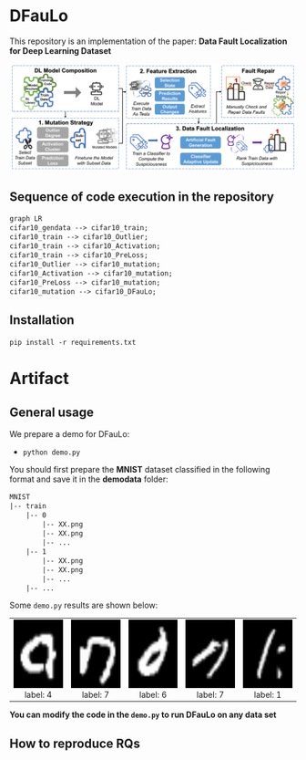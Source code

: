 # DFauLo 
This repository is an implementation of the paper: **Data Fault Localization for Deep Learning Dataset**

![overview](./pictures/overview.Png) 
## Sequence of code execution in the repository
```mermaid
graph LR
cifar10_gendata --> cifar10_train;
cifar10_train --> cifar10_Outlier;
cifar10_train --> cifar10_Activation;
cifar10_train --> cifar10_PreLoss;
cifar10_Outlier --> cifar10_mutation;
cifar10_Activation --> cifar10_mutation;
cifar10_PreLoss --> cifar10_mutation;
cifar10_mutation --> cifar10_DFauLo;
```
## Installation
`pip install -r requirements.txt`

# Artifact
## General usage
We prepare a demo for DFauLo:
+ `python demo.py`

You should first prepare the **MNIST** dataset classified in the following format and save it in the **demodata** folder:

```
MNIST
|-- train
    |-- 0
        |-- XX.png
        |-- XX.png
        |-- ...
    |-- 1
        |-- XX.png
        |-- XX.png
        |-- ...
    |-- ...
```
Some `demo.py` results are shown below:


<div><table frame=void>	<!--用了<div>进行封装-->
	<tr>
        <td><div><center>	<!--每个格子内是图片加标题-->
        	<img src="./demodata/DFaLo_offline_result/2_label_4.png"
                 alt="Typora-Logo"
                 height="120"/>	<!--高度设置-->
        	<br>	<!--换行-->
        	label: 4	<!--标题1-->
        </center></div></td>    
     	<td><div><center>	<!--第二张图片-->
    		<img src="./demodata/DFaLo_offline_result/8_label_7.png"
                 alt="Typora-Logo"
                 height="120"/>	
    		<br>
    		label: 7
        </center></div></td>
        <td><div><center>	<!--每个格子内是图片加标题-->
        	<img src="./demodata/DFaLo_offline_result/15_label_6.png"
                 alt="Typora-Logo"
                 height="120"/>	<!--高度设置-->
        	<br>	<!--换行-->
        	label: 6	<!--标题1-->
        </center></div></td> 
        <td><div><center>	<!--每个格子内是图片加标题-->
        	<img src="./demodata/DFaLo_offline_result/21_label_7.png"
                 alt="Typora-Logo"
                 height="120"/>	<!--高度设置-->
        	<br>	<!--换行-->
        	label: 7	<!--标题1-->
        </center></div></td> 
        <td><div><center>	<!--每个格子内是图片加标题-->
        	<img src="./demodata/DFaLo_offline_result/45_label_1.png"
                 alt="Typora-Logo"
                 height="120"/>	<!--高度设置-->
        	<br>	<!--换行-->
        	label: 1	<!--标题1-->
        </center></div></td> 
	</tr>
</table></div>

**You can modify the code in the `demo.py` to run DFauLo on any data set**

## How to reproduce RQs


